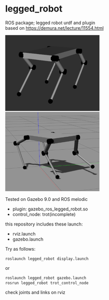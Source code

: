 # legged_robot
ROS package; legged robot urdf and plugin  
based on https://demura.net/lecture/11554.html  

<img src="image/legged_robot_rviz.png" alt="rviz" title="on rviz" width="300"><img src="image/legged_robot_gazebo.png" alt="gazebo" title="on gazebo" width="300">

Tested on Gazebo 9.0 and ROS melodic  
- plugin: gazebo_ros_legged_robot.so
- control_node: trot(incomplete)

this repository includes these launch:
- rviz.launch
- gazebo.launch

Try as follows:
```
roslaunch legged_robot display.launch
```
or
```
roslaunch legged_robot gazebo.launch
rosrun legged_robot trot_control_node
```
check joints and links on rviz

